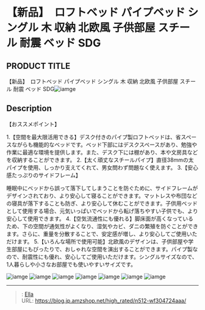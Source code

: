 # 【新品】　ロフトベッド パイプベッド シングル 木 収納 北欧風 子供部屋 スチール 耐震 ベッド SDG


## PRODUCT TITLE 

【新品】　ロフトベッド パイプベッド シングル 木 収納 北欧風 子供部屋 スチール 耐震 ベッド SDG![iamge](https://b2bfiles1.gigab2b.cn/image/wkseller/301/20230517_0bd6ca32194ebde34e32a15b2dace74b.jpg)

## Description

【おススメポイント】 

1.【空間を最大限活用できる】デスク付きのパイプ製ロフトベッドは、省スペースながらも機能的なベッドです。ベッド下部にはデスクスペースがあり、勉強や作業に最適な環境を提供します。また、デスク下には棚があり、本や文房具などを収納することができます。
2.【太く頑丈なスチールパイプ】直径38mmの太パイプを使用、しっかり支えてくれて、男女問わず問題なく使えます。
3.【安心感たっぷりのサイドフレーム】

睡眠中にベッドから誤って落下してしまうことを防ぐために、サイドフレームがデザインされており、より安心して寝ることができます。マットレスや布団などの寝具が落下することも防ぎ、より安心して休むことができます。子供用ベッドとして使用する場合、元気いっぱいでベッドから転げ落ちやすい子供でも、より安心して使用できます。
4.【空気流通性にも優れる】脚床面が高くなっているため、下の空間が通気性がよくなり、湿気やカビ、ダニの繁殖を防ぐことができます。さらに、重量を分散することで、安定感が増し、より安心してご使用いただけます。
5.【いろんな場所で使用可能】北欧風のデザインは、子供部屋や学生部屋にもぴったりで、おしゃれな空間を演出することができます。パイプ製なので、耐震性にも優れ、安心してご使用いただけます。シングルサイズなので、1人暮らしや小さなお部屋でも使いやすいサイズです。





![iamge](https://b2bfiles1.gigab2b.cn/image/wkseller/301/20230517_a82d339b3768b4456f1b09a70dbe5468.jpg)
![iamge](https://b2bfiles1.gigab2b.cn/image/wkseller/301/20230518_c93ac251861206ff70849de878c1e20a.jpg)
![iamge](https://b2bfiles1.gigab2b.cn/image/wkseller/301/20230518_7399c2e20b39ca8301d68f6ff84f9136.jpg)
![iamge](https://b2bfiles1.gigab2b.cn/image/wkseller/301/20230518_0f6e832987922739e8813a299bb24bd7.jpg)
![iamge](https://b2bfiles1.gigab2b.cn/image/wkseller/301/20230518_e77499b276fdc106dcf5868c855bc2dc.jpg)
![iamge](https://b2bfiles1.gigab2b.cn/image/wkseller/301/20230518_1a824c55cba8c6dcbd6851a4c46a51e6.png)
![iamge](https://b2bfiles1.gigab2b.cn/image/wkseller/301/20230518_b51595a78ec5136c9c15991345017468.jpg)


---

> : [Ella](https://blog.jp.amzshop.net/)  
> URL: https://blog.jp.amzshop.net/high_rated/n512-wf304724aaa/  

